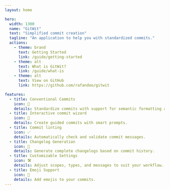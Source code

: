 ```yaml
---
layout: home

hero:
  width: 1300
  name: "GitWit"
  text: "Simplified commit creation"
  tagline: "An application to help you with standardized commits."
  actions:
    - theme: brand
      text: Getting Started
      link: /guide/getting-started
    - theme: alt
      text: What is GitWit?
      link: /guide/what-is
    - theme: alt
      text: View on GitHub
      link: https://github.com/rafandoo/gitwit

features:
  - title: Conventional Commits
    icon: 📝
    details: Standardize commits with support for semantic formatting and custom scopes.
  - title: Interactive commit wizard
    icon: 🧙
    details: Create guided commits with smart prompts.
  - title: Commit linting
    icon: ✅
    details: Automatically check and validate commit messages.
  - title: Changelog Generation
    icon: 📜
    details: Generate complete changelogs based on commit history.
  - title: Customizable Settings
    icon: 🛠️
    details: Adjust scopes, types, and messages to suit your workflow.
  - title: Emoji Support
    icon: 🎉
    details: Add emojis to your commits.
---
```

